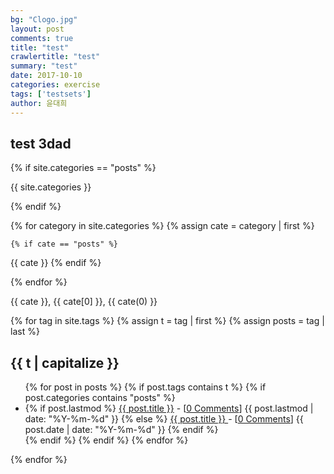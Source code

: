 ```yaml
---
bg: "Clogo.jpg"
layout: post
comments: true
title: "test"
crawlertitle: "test"
summary: "test"
date: 2017-10-10
categories: exercise
tags: ['testsets']
author: 윤대희
---
```


## test 3dad ##

{% if site.categories == "posts" %}

{{ site.categories }}

{% endif %}


{% for category in site.categories %}
    {% assign cate = category | first %}
    
    {% if cate == "posts" %}
{{ cate }}
    {% endif %}
    
{% endfor %}

{{ cate }}, {{ cate[0] }}, {{ cate(0) }}

{% for tag in site.tags %}
  {% assign t = tag | first %}
  {% assign posts = tag | last %}
  



<h2 class="category-key" id="{{ t | downcase }}">{{ t | capitalize }}</h2>



  <ul class="year">
  {% for post in posts %}
    {% if post.tags contains t %}
      {% if post.categories contains "posts" %}    
<li>
  {% if post.lastmod %}
    <a href="{{ post.url }}">{{ post.title }}</a> - [<a href="{{ post.url }}#disqus_thread" data-disqus-identifier="{{ post.id }}">0 Comments</a>]
    <span class="date">{{ post.lastmod | date: "%Y-%m-%d"  }}</span>
  {% else %}
    <a href="{{ post.url }}">{{ post.title }} </a> - [<a href="{{ post.url }}#disqus_thread" data-disqus-identifier="{{ post.id }}">0 Comments</a>]
    <span class="date">{{ post.date | date: "%Y-%m-%d"  }}</span>
  {% endif %}
</li>
      {% endif %}   
    {% endif %}
  {% endfor %}
  </ul>
{% endfor %}
